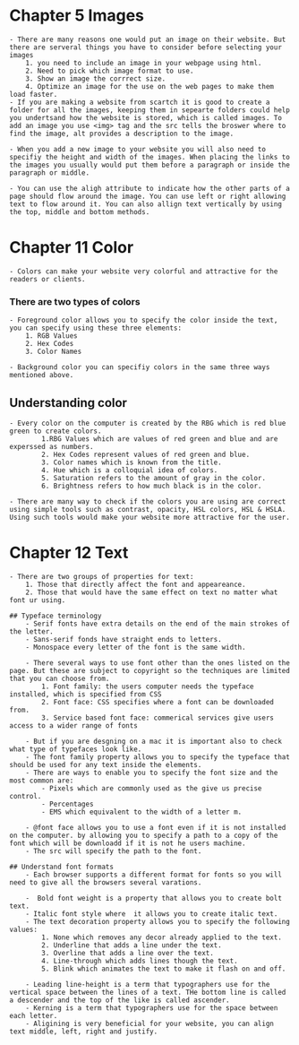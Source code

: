 # Chapter 5 Images
    - There are many reasons one would put an image on their website. But there are serveral things you have to consider before selecting your images
        1. you need to include an image in your webpage using html.
        2. Need to pick which image format to use.
        3. Show an image the corrrect size.
        4. Optimize an image for the use on the web pages to make them load faster. 
    - If you are making a website from scartch it is good to create a folder for all the images, keeping them in sepearte folders could help you undertsand how the website is stored, which is called images. To add an image you use <img> tag and the src tells the broswer where to find the image, alt provides a description to the image.

    - When you add a new image to your website you will also need to specifiy the height and width of the images. When placing the links to the images you usually would put them before a paragraph or inside the paragraph or middle. 

    - You can use the aligh attribute to indicate how the other parts of a page should flow around the image. You can use left or right allowing text to flow around it. You can also allign text vertically by using the top, middle and bottom methods. 

# Chapter 11 Color
    - Colors can make your website very colorful and attractive for the readers or clients. 

### There are two types of colors 
    - Foreground color allows you to specify the color inside the text, you can specify using these three elements:
        1. RGB Values
        2. Hex Codes
        3. Color Names

    - Background color you can specifiy colors in the same three ways mentioned above.

## Understanding color
    - Every color on the computer is created by the RBG which is red blue green to create colors. 
            1.RBG Values which are values of red green and blue and are experssed as numbers.
            2. Hex Codes represent values of red green and blue. 
            3. Color names which is known from the title.
            4. Hue which is a colloquial idea of colors. 
            5. Saturation refers to the amount of gray in the color.
            6. Brightness refers to how much black is in the color. 
    
    - There are many way to check if the colors you are using are correct using simple tools such as contrast, opacity, HSL colors, HSL & HSLA. Using such tools would make your website more attractive for the user. 

# Chapter 12 Text
    - There are two groups of properties for text:
        1. Those that directly affect the font and appeareance.
        2. Those that would have the same effect on text no matter what font ur using.

    ## Typeface terminology
        - Serif fonts have extra details on the end of the main strokes of the letter.
        - Sans-serif fonds have straight ends to letters.
        - Monospace every letter of the font is the same width. 

        - There several ways to use font other than the ones listed on the page. But these are subject to copyright so the techniques are limited that you can choose from.
            1. Font family: the users computer needs the typeface installed, which is specified from CSS
            2. Font face: CSS specifies where a font can be downloaded from.
            3. Service based font face: commerical services give users access to a wider range of fonts

        - But if you are desgning on a mac it is important also to check what type of typefaces look like. 
        - The font family property allows you to specify the typeface that should be used for any text inside the elements.
        - There are ways to enable you to specify the font size and the most common are:
            - Pixels which are commonly used as the give us precise control.
            - Percentages 
            - EMS which equivalent to the width of a letter m.

        - @font face allows you to use a font even if it is not installed on the computer. by allowing you to specify a path to a copy of the font which will be downloadd if it is not he users machine.
        - The src will specify the path to the font.
    
    ## Understand font formats
        - Each browser supports a different format for fonts so you will need to give all the browsers several varations. 

        -  Bold font weight is a property that allows you to create bolt text. 
        - Italic font style where  it allows you to create italic text. 
        - The text decoration property allows you to specify the following values:
            1. None which removes any decor already applied to the text. 
            2. Underline that adds a line under the text.
            3. Overline that adds a line over the text.
            4. Line-through which adds lines though the text.
            5. Blink which animates the text to make it flash on and off.
        
        - Leading line-height is a term that typographers use for the vertical space between the lines of a text. THe bottom line is called a descender and the top of the like is called ascender.
        - Kerning is a term that typographers use for the space between each letter. 
        - Aligining is very beneficial for your website, you can align text middle, left, right and justify.
        